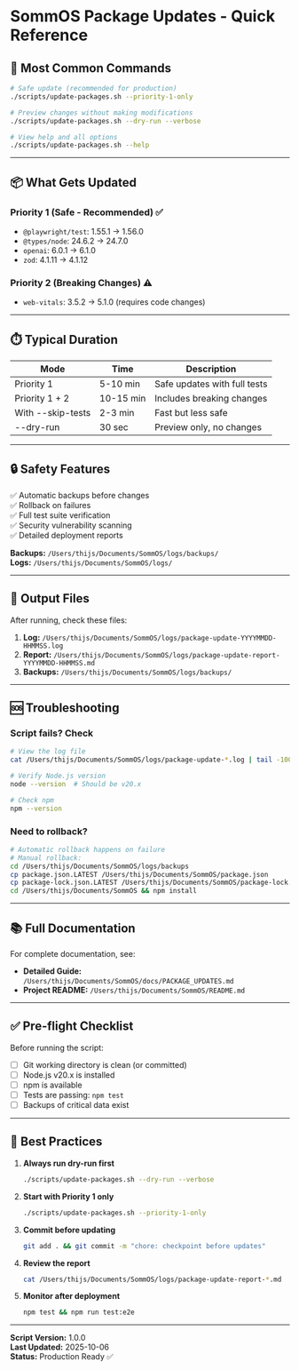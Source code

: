 # SommOS Package Updates - Quick Reference

## 🚀 Most Common Commands

```bash
# Safe update (recommended for production)
./scripts/update-packages.sh --priority-1-only

# Preview changes without making modifications
./scripts/update-packages.sh --dry-run --verbose

# View help and all options
./scripts/update-packages.sh --help
```

---

## 📦 What Gets Updated

### Priority 1 (Safe - Recommended) ✅

- `@playwright/test`: 1.55.1 → 1.56.0
- `@types/node`: 24.6.2 → 24.7.0
- `openai`: 6.0.1 → 6.1.0
- `zod`: 4.1.11 → 4.1.12

### Priority 2 (Breaking Changes) ⚠️

- `web-vitals`: 3.5.2 → 5.1.0 (requires code changes)

---

## ⏱️ Typical Duration

| Mode | Time | Description |
|------|------|-------------|
| Priority 1 | 5-10 min | Safe updates with full tests |
| Priority 1 + 2 | 10-15 min | Includes breaking changes |
| With --skip-tests | 2-3 min | Fast but less safe |
| --dry-run | 30 sec | Preview only, no changes |

---

## 🔒 Safety Features

✅ Automatic backups before changes  
✅ Rollback on failures  
✅ Full test suite verification  
✅ Security vulnerability scanning  
✅ Detailed deployment reports  

**Backups:** `/Users/thijs/Documents/SommOS/logs/backups/`  
**Logs:** `/Users/thijs/Documents/SommOS/logs/`

---

## 📝 Output Files

After running, check these files:

1. **Log:** `/Users/thijs/Documents/SommOS/logs/package-update-YYYYMMDD-HHMMSS.log`
2. **Report:** `/Users/thijs/Documents/SommOS/logs/package-update-report-YYYYMMDD-HHMMSS.md`
3. **Backups:** `/Users/thijs/Documents/SommOS/logs/backups/`

---

## 🆘 Troubleshooting

### Script fails? Check

```bash
# View the log file
cat /Users/thijs/Documents/SommOS/logs/package-update-*.log | tail -100

# Verify Node.js version
node --version  # Should be v20.x

# Check npm
npm --version
```

### Need to rollback?

```bash
# Automatic rollback happens on failure
# Manual rollback:
cd /Users/thijs/Documents/SommOS/logs/backups
cp package.json.LATEST /Users/thijs/Documents/SommOS/package.json
cp package-lock.json.LATEST /Users/thijs/Documents/SommOS/package-lock.json
cd /Users/thijs/Documents/SommOS && npm install
```

---

## 📚 Full Documentation

For complete documentation, see:

- **Detailed Guide:** `/Users/thijs/Documents/SommOS/docs/PACKAGE_UPDATES.md`
- **Project README:** `/Users/thijs/Documents/SommOS/README.md`

---

## ✅ Pre-flight Checklist

Before running the script:

- [ ] Git working directory is clean (or committed)
- [ ] Node.js v20.x is installed
- [ ] npm is available
- [ ] Tests are passing: `npm test`
- [ ] Backups of critical data exist

---

## 🎯 Best Practices

1. **Always run dry-run first**

   ```bash
   ./scripts/update-packages.sh --dry-run --verbose
   ```

2. **Start with Priority 1 only**

   ```bash
   ./scripts/update-packages.sh --priority-1-only
   ```

3. **Commit before updating**

   ```bash
   git add . && git commit -m "chore: checkpoint before updates"
   ```

4. **Review the report**

   ```bash
   cat /Users/thijs/Documents/SommOS/logs/package-update-report-*.md
   ```

5. **Monitor after deployment**

   ```bash
   npm test && npm run test:e2e
   ```

---

**Script Version:** 1.0.0  
**Last Updated:** 2025-10-06  
**Status:** Production Ready ✅
